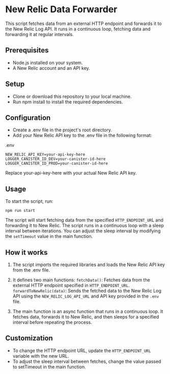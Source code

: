 # New Relic Data Forwarder

This script fetches data from an external HTTP endpoint and forwards it to the New Relic Log API. It runs in a continuous loop, fetching data and forwarding it at regular intervals.

## Prerequisites

- Node.js installed on your system.
- A New Relic account and an API key.

## Setup

- Clone or download this repository to your local machine.
- Run npm install to install the required dependencies.

## Configuration

- Create a .env file in the project's root directory.
- Add your New Relic API key to the .env file in the following format:

.env

```
NEW_RELIC_API_KEY=your-api-key-here
LOGGER_CANISTER_ID_DEV=your-canister-id-here
LOGGER_CANISTER_ID_PROD=your-canister-id-here
```

Replace your-api-key-here with your actual New Relic API key.

## Usage

To start the script, run:

```
npm run start
```

The script will start fetching data from the specified `HTTP_ENDPOINT_UR`L and forwarding it to New Relic. The script runs in a continuous loop with a sleep interval between iterations. You can adjust the sleep interval by modifying the `setTimeout` value in the main function.

## How it works

1. The script imports the required libraries and loads the New Relic API key from the .env file.

2. It defines two main functions:
   `fetchData()`: Fetches data from the external HTTP endpoint specified in `HTTP_ENDPOINT_URL`.
   `forwardToNewRelic(data)`: Sends the fetched data to the New Relic Log API using the `NEW_RELIC_LOG_API_URL` and API key provided in the `.env` file.

3. The main function is an async function that runs in a continuous loop. It fetches data, forwards it to New Relic, and then sleeps for a specified interval before repeating the process.

## Customization

- To change the HTTP endpoint URL, update the `HTTP_ENDPOINT_URL` variable with the new URL.
- To adjust the sleep interval between fetches, change the value passed to setTimeout in the main function.
